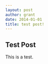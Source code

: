 ```yaml
---
layout: post
author: grant
date: 2014-01-01
title: test post!
---
```


## Test Post

This is a test.